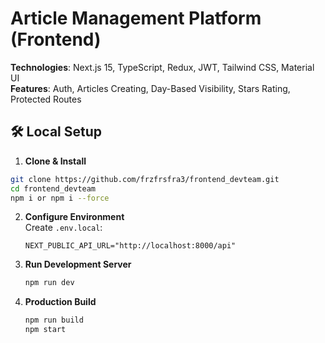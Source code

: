 # Article Management Platform (Frontend)

**Technologies**: Next.js 15, TypeScript, Redux, JWT, Tailwind CSS, Material UI  
**Features**: Auth, Articles Creating, Day-Based Visibility, Stars Rating, Protected Routes  

## 🛠 Local Setup

1. **Clone & Install**  
  ```bash
git clone https://github.com/frzfrsfra3/frontend_devteam.git
cd frontend_devteam
npm i or npm i --force
```
   

2. **Configure Environment**  
   Create `.env.local`:
   ```env
   NEXT_PUBLIC_API_URL="http://localhost:8000/api"
   ```

3. **Run Development Server**  
   ```bash
   npm run dev
   ```

4. **Production Build**  
   ```bash
   npm run build
   npm start
   ```
